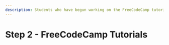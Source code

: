 ```yaml
---
description: Students who have begun working on the FreeCodeCamp tutorials.
---
```


# Step 2 - FreeCodeCamp Tutorials


